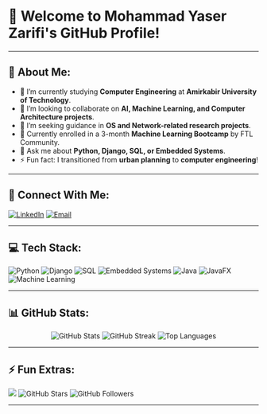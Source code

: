 # 👋 Welcome to Mohammad Yaser Zarifi's GitHub Profile!

---

## 💫 About Me:
- 👷 I’m currently studying **Computer Engineering** at **Amirkabir University of Technology**.
- 🤝 I’m looking to collaborate on **AI, Machine Learning, and Computer Architecture projects**.
- 👐 I’m seeking guidance in **OS and Network-related research projects**.
- 🌱 Currently enrolled in a 3-month **Machine Learning Bootcamp** by FTL Community.
- 💬 Ask me about **Python, Django, SQL, or Embedded Systems**.
- ⚡ Fun fact: I transitioned from **urban planning** to **computer engineering**!

---

## 🔗 Connect With Me:
[![LinkedIn](https://img.shields.io/badge/LinkedIn-Mohammad%20Yaser%20Zarifi-blue?style=flat-square&logo=linkedin)](https://linkedin.com/in/mohammad-yaser-zarifi-2b16b0205)
[![Email](https://img.shields.io/badge/Email-yaserzarifi%40gmail.com-red?style=flat-square&logo=gmail)](mailto:yaserzarifi@gmail.com)

---

## 💻 Tech Stack:
![Python](https://img.shields.io/badge/Python-3776AB?style=for-the-badge&logo=python&logoColor=white)
![Django](https://img.shields.io/badge/Django-092E20?style=for-the-badge&logo=django&logoColor=white)
![SQL](https://img.shields.io/badge/SQL-CC2927?style=for-the-badge&logo=microsoftsqlserver&logoColor=white)
![Embedded Systems](https://img.shields.io/badge/Embedded%20Systems-007396?style=for-the-badge&logo=c&logoColor=white)
![Java](https://img.shields.io/badge/Java-007396?style=for-the-badge&logo=java&logoColor=white)
![JavaFX](https://img.shields.io/badge/JavaFX-6DB33F?style=for-the-badge)
![Machine Learning](https://img.shields.io/badge/Machine%20Learning-FF6F00?style=for-the-badge&logo=tensorflow&logoColor=white)

---

## 📊 GitHub Stats:
<p align="center">
  <img src="https://github-readme-stats.vercel.app/api?username=YaserZarifi&show_icons=true&theme=onedark" alt="GitHub Stats" />
  <img src="https://github-readme-streak-stats.herokuapp.com/?user=YaserZarifi&theme=onedark" alt="GitHub Streak" />
  <img src="https://github-readme-stats.vercel.app/api/top-langs/?username=YaserZarifi&layout=compact&theme=onedark" alt="Top Languages" />
</p>

---

## ⚡ Fun Extras:
[![](https://visitcount.itsvg.in/api?id=YaserZarifi&icon=0&color=0)](https://visitcount.itsvg.in)
![GitHub Stars](https://img.shields.io/github/stars/YaserZarifi?style=flat-square)
![GitHub Followers](https://img.shields.io/github/followers/YaserZarifi?style=flat-square)

---

